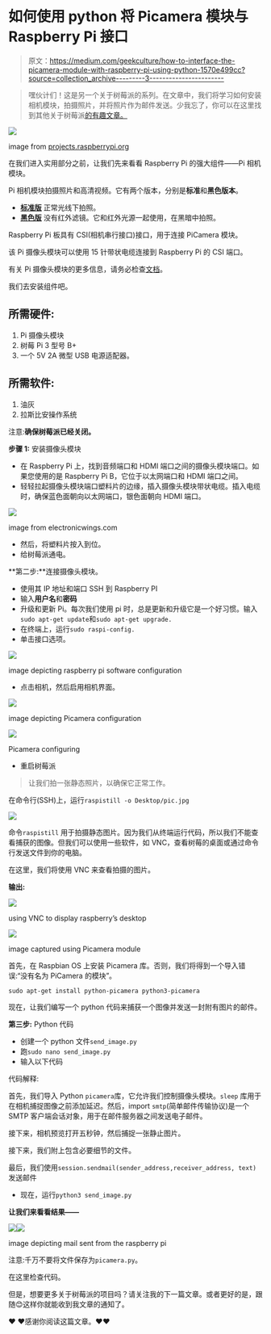 # 如何使用 python 将 Picamera 模块与 Raspberry Pi 接口

> 原文：<https://medium.com/geekculture/how-to-interface-the-picamera-module-with-raspberry-pi-using-python-1570e499cc?source=collection_archive---------3----------------------->

> 嘿伙计们！这是另一个关于树莓派的系列。在文章中，我们将学习如何安装相机模块，拍摄照片，并将照片作为邮件发送。少我忘了，你可以在这里找到其他关于树莓派[的有趣文章。](/geekculture/detecting-motions-using-pir-motion-sensor-with-raspberry-pi-98f88f9d5ffe)

![](img/b00f67b9863c5298a501c9074663bb9d.png)

image from [projects.raspberrypi.org](https://projects.raspberrypi.org/en/projects/getting-started-with-picamera)

在我们进入实用部分之前，让我们先来看看 Raspberry Pi 的强大组件——Pi 相机模块。

Pi 相机模块拍摄照片和高清视频。它有两个版本，分别是**标准**和**黑色版本**。

*   [**标准版**](https://www.raspberrypi.org/products/camera-module-v2/) 正常光线下拍照。
*   [**黑色版**](https://www.raspberrypi.org/products/pi-noir-camera-v2/) 没有红外滤镜。它和红外光源一起使用，在黑暗中拍照。

Raspberry Pi 板具有 CSI(相机串行接口)接口，用于连接 PiCamera 模块。

该 Pi 摄像头模块可以使用 15 针带状电缆连接到 Raspberry Pi 的 CSI 端口。

有关 Pi 摄像头模块的更多信息，请务必检查[文档](https://projects.raspberrypi.org/en/projects/getting-started-with-picamera)。

我们去安装组件吧。

## 所需硬件:

1.  Pi 摄像头模块
2.  树莓 Pi 3 型号 B+
3.  一个 5V 2A 微型 USB 电源适配器。

## **所需软件:**

1.  油灰
2.  拉斯比安操作系统

注意:**确保树莓派已经关闭。**

**步骤 1:** 安装摄像头模块

*   在 Raspberry Pi 上，找到音频端口和 HDMI 端口之间的摄像头模块端口。如果您使用的是 Raspberry Pi B，它位于以太网端口和 HDMI 端口之间。
*   轻轻拉起摄像头模块端口塑料片的边缘，插入摄像头模块带状电缆。插入电缆时，确保蓝色面朝向以太网端口，银色面朝向 HDMI 端口。

![](img/85090ea02836abd015be1d551831ed7c.png)

image from electronicwings.com

*   然后，将塑料片按入到位。
*   给树莓派通电。

**第二步:**连接摄像头模块。

*   使用其 IP 地址和端口 SSH 到 Raspberry PI
*   输入**用户名**和**密码**
*   升级和更新 Pi。每次我们使用 pi 时，总是更新和升级它是一个好习惯。输入`sudo apt-get update`和`sudo apt-get upgrade.`
*   在终端上，运行`sudo raspi-config.`
*   单击接口选项。

![](img/1ba77deaa1c7b4132ad8db3e47921fba.png)

image depicting raspberry pi software configuration

*   点击相机，然后启用相机界面。

![](img/9a06556394836329c1a5fb0651b597fe.png)

image depicting Picamera configuration

![](img/ee88970c6eb323468258fc847263e601.png)

Picamera configuring

*   重启树莓派

> 让我们拍一张静态照片，以确保它正常工作。

在命令行(SSH)上，运行`raspistill -o Desktop/pic.jpg`

![](img/e4c7dfcae998b4e4e399954fc2c9ea66.png)

命令`raspistill` 用于拍摄静态图片。因为我们从终端运行代码，所以我们不能查看捕获的图像。但我们可以使用一些软件，如 VNC，查看树莓的桌面或通过命令行发送文件到你的电脑。

在这里，我们将使用 VNC 来查看拍摄的图片。

**输出:**

![](img/cfd923d947050499e93e31770200519b.png)

using VNC to display raspberry’s desktop

![](img/eb4a0da387815b4bdedb37e9575e89a9.png)

image captured using Picamera module

首先，在 Raspbian OS 上安装 Picamera 库。否则，我们将得到一个导入错误:“没有名为 PiCamera 的模块”。

```
sudo apt-get install python-picamera python3-picamera
```

现在，让我们编写一个 python 代码来捕获一个图像并发送一封附有图片的邮件。

**第三步:** Python 代码

*   创建一个 python 文件`send_image.py`
*   跑`sudo nano send_image.py`
*   输入以下代码

代码解释:

首先，我们导入 Python `picamera`库，它允许我们控制摄像头模块。`sleep` 库用于在相机捕捉图像之前添加延迟。然后，import `smtp`(简单邮件传输协议)是一个 SMTP 客户端会话对象，用于在邮件服务器之间发送电子邮件。

接下来，相机预览打开五秒钟，然后捕捉一张静止图片。

接下来，我们附上包含必要细节的文件。

最后，我们使用`session.sendmail(sender_address,receiver_address, text)`发送邮件

*   现在，运行`python3 send_image.py`

**让我们来看看结果——**

![](img/2a114b7197b608536554f006af35b444.png)![](img/9157ea9fed742954c4ab7bfc30a46386.png)

image depicting mail sent from the raspberry pi

注意:千万不要将文件保存为`picamera.py`。

在这里检查代码。

但是，想要更多关于树莓派的项目吗？请关注我的下一篇文章。或者更好的是，跟随😊这样你就能收到我文章的通知了。

❤ ❤感谢你阅读这篇文章。❤❤